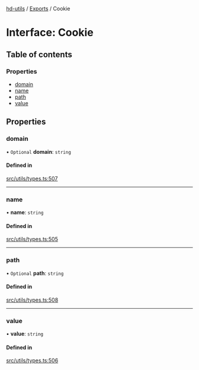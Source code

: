 [hd-utils](../README.md) / [Exports](../modules.md) / Cookie

# Interface: Cookie

## Table of contents

### Properties

- [domain](Cookie.md#domain)
- [name](Cookie.md#name)
- [path](Cookie.md#path)
- [value](Cookie.md#value)

## Properties

### domain

• `Optional` **domain**: `string`

#### Defined in

[src/utils/types.ts:507](https://github.com/AhmadHddad/h-utils/blob/c63bc83/src/utils/types.ts#L507)

___

### name

• **name**: `string`

#### Defined in

[src/utils/types.ts:505](https://github.com/AhmadHddad/h-utils/blob/c63bc83/src/utils/types.ts#L505)

___

### path

• `Optional` **path**: `string`

#### Defined in

[src/utils/types.ts:508](https://github.com/AhmadHddad/h-utils/blob/c63bc83/src/utils/types.ts#L508)

___

### value

• **value**: `string`

#### Defined in

[src/utils/types.ts:506](https://github.com/AhmadHddad/h-utils/blob/c63bc83/src/utils/types.ts#L506)
